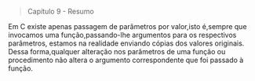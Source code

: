 > Capítulo 9 - Resumo

Em C existe apenas passagem de parâmetros por valor,isto é,sempre que invocamos uma função,passando-lhe argumentos para os respectivos parâmetros, estamos na realidade enviando cópias dos valores originais. Dessa forma,qualquer alteração nos parâmetros de uma função ou procedimento não altera o argumento correspondente que foi passado à função.

